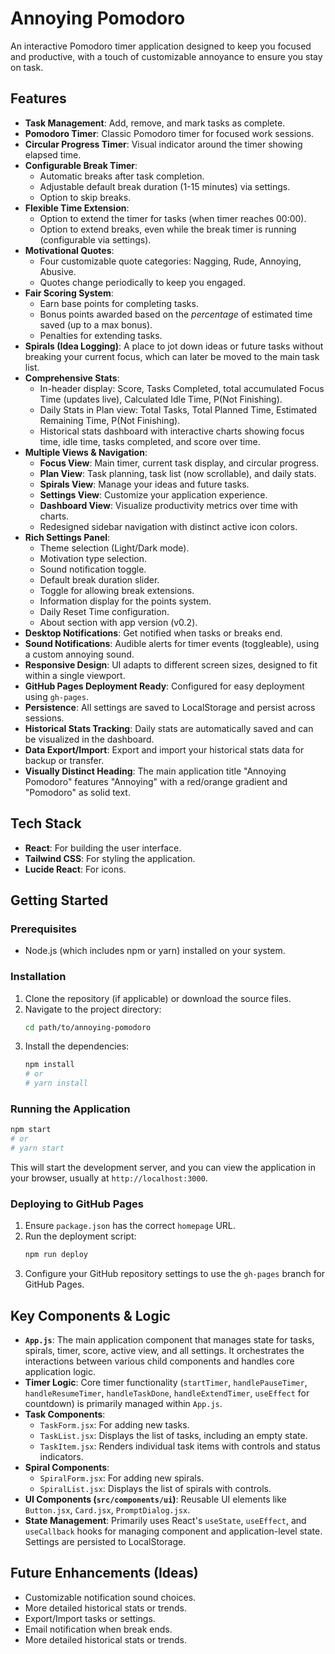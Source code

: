# Annoying Pomodoro

An interactive Pomodoro timer application designed to keep you focused and productive, with a touch of customizable annoyance to ensure you stay on task.

## Features

*   **Task Management**: Add, remove, and mark tasks as complete.
*   **Pomodoro Timer**: Classic Pomodoro timer for focused work sessions.
*   **Circular Progress Timer**: Visual indicator around the timer showing elapsed time.
*   **Configurable Break Timer**: 
    *   Automatic breaks after task completion.
    *   Adjustable default break duration (1-15 minutes) via settings.
    *   Option to skip breaks.
*   **Flexible Time Extension**: 
    *   Option to extend the timer for tasks (when timer reaches 00:00).
    *   Option to extend breaks, even while the break timer is running (configurable via settings).
*   **Motivational Quotes**: 
    *   Four customizable quote categories: Nagging, Rude, Annoying, Abusive.
    *   Quotes change periodically to keep you engaged.
*   **Fair Scoring System**: 
    *   Earn base points for completing tasks.
    *   Bonus points awarded based on the *percentage* of estimated time saved (up to a max bonus).
    *   Penalties for extending tasks.
*   **Spirals (Idea Logging)**: A place to jot down ideas or future tasks without breaking your current focus, which can later be moved to the main task list.
*   **Comprehensive Stats**: 
    *   In-header display: Score, Tasks Completed, total accumulated Focus Time (updates live), Calculated Idle Time, P(Not Finishing).
    *   Daily Stats in Plan view: Total Tasks, Total Planned Time, Estimated Remaining Time, P(Not Finishing).
    *   Historical stats dashboard with interactive charts showing focus time, idle time, tasks completed, and score over time.
*   **Multiple Views & Navigation**: 
    *   **Focus View**: Main timer, current task display, and circular progress.
    *   **Plan View**: Task planning, task list (now scrollable), and daily stats.
    *   **Spirals View**: Manage your ideas and future tasks.
    *   **Settings View**: Customize your application experience.
    *   **Dashboard View**: Visualize productivity metrics over time with charts.
    *   Redesigned sidebar navigation with distinct active icon colors.
*   **Rich Settings Panel**:
    *   Theme selection (Light/Dark mode).
    *   Motivation type selection.
    *   Sound notification toggle.
    *   Default break duration slider.
    *   Toggle for allowing break extensions.
    *   Information display for the points system.
    *   Daily Reset Time configuration.
    *   About section with app version (v0.2).
*   **Desktop Notifications**: Get notified when tasks or breaks end.
*   **Sound Notifications**: Audible alerts for timer events (toggleable), using a custom annoying sound.
*   **Responsive Design**: UI adapts to different screen sizes, designed to fit within a single viewport.
*   **GitHub Pages Deployment Ready**: Configured for easy deployment using `gh-pages`.
*   **Persistence**: All settings are saved to LocalStorage and persist across sessions.
*   **Historical Stats Tracking**: Daily stats are automatically saved and can be visualized in the dashboard.
*   **Data Export/Import**: Export and import your historical stats data for backup or transfer.
*   **Visually Distinct Heading**: The main application title "Annoying Pomodoro" features "Annoying" with a red/orange gradient and "Pomodoro" as solid text.

## Tech Stack

*   **React**: For building the user interface.
*   **Tailwind CSS**: For styling the application.
*   **Lucide React**: For icons.

## Getting Started

### Prerequisites

*   Node.js (which includes npm or yarn) installed on your system.

### Installation

1.  Clone the repository (if applicable) or download the source files.
2.  Navigate to the project directory:
    ```bash
    cd path/to/annoying-pomodoro
    ```
3.  Install the dependencies:
    ```bash
    npm install
    # or
    # yarn install
    ```

### Running the Application

```bash
npm start
# or
# yarn start
```
This will start the development server, and you can view the application in your browser, usually at `http://localhost:3000`.

### Deploying to GitHub Pages

1.  Ensure `package.json` has the correct `homepage` URL.
2.  Run the deployment script:
    ```bash
    npm run deploy
    ```
3.  Configure your GitHub repository settings to use the `gh-pages` branch for GitHub Pages.

## Key Components & Logic

*   **`App.js`**: The main application component that manages state for tasks, spirals, timer, score, active view, and all settings. It orchestrates the interactions between various child components and handles core application logic.
*   **Timer Logic**: Core timer functionality (`startTimer`, `handlePauseTimer`, `handleResumeTimer`, `handleTaskDone`, `handleExtendTimer`, `useEffect` for countdown) is primarily managed within `App.js`.
*   **Task Components**:
    *   `TaskForm.jsx`: For adding new tasks.
    *   `TaskList.jsx`: Displays the list of tasks, including an empty state.
    *   `TaskItem.jsx`: Renders individual task items with controls and status indicators.
*   **Spiral Components**:
    *   `SpiralForm.jsx`: For adding new spirals.
    *   `SpiralList.jsx`: Displays the list of spirals with controls.
*   **UI Components (`src/components/ui`)**: Reusable UI elements like `Button.jsx`, `Card.jsx`, `PromptDialog.jsx`.
*   **State Management**: Primarily uses React's `useState`, `useEffect`, and `useCallback` hooks for managing component and application-level state. Settings are persisted to LocalStorage.

## Future Enhancements (Ideas)

*   Customizable notification sound choices.
*   More detailed historical stats or trends.
*   Export/Import tasks or settings. 
*   Email notification when break ends.
*   More detailed historical stats or trends. 